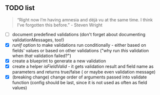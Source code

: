 ## TODO list 
 
 > “Right now I’m having amnesia and déjà vu at the same time. I think I’ve forgotten this before.” - Steven Wright


- [ ] document predefined validations (don't forget about documenting validationMessages, too!)
- [X] *runIf* option to make validations run conditionally - either based on fields' values or based on other validations ("why run *this* validation when *that* validation failed?")
- [X] create a blueprint to generate a new validation
- [X] create a helper _isFieldValid_ - it gets validation result and field name as parameters and returns true/false ( or maybe even validation message)
- [X] (breaking change) change order of arguments passed into validate function (config should be last, since it is not used as often as field values)

